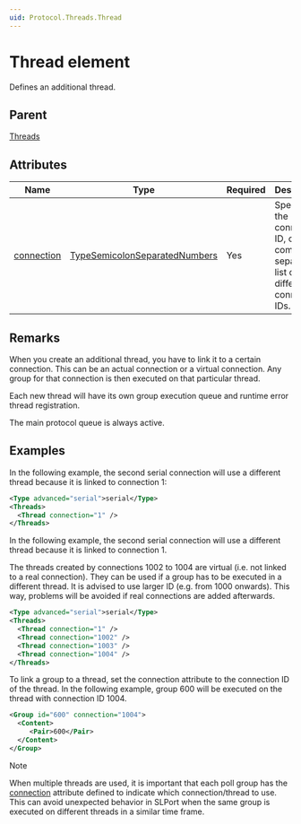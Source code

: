 ```yaml
---
uid: Protocol.Threads.Thread
---
```


# Thread element

Defines an additional thread.

## Parent

[Threads](xref:Protocol.Threads)

## Attributes

|Name|Type|Required|Description|
|--- |--- |--- |--- |
|[connection](xref:Protocol.Threads.Thread-connection)|[TypeSemicolonSeparatedNumbers](xref:Protocol-TypeSemicolonSeparatedNumbers)|Yes|Specifies the connection ID, or a comma-separated list of different connection IDs.|

## Remarks

When you create an additional thread, you have to link it to a certain connection. This can be an actual connection or a virtual connection. Any group for that connection is then executed on that particular thread.

Each new thread will have its own group execution queue and runtime error thread registration.

The main protocol queue is always active.

## Examples

In the following example, the second serial connection will use a different thread because it is linked to connection 1:


```xml
<Type advanced="serial">serial</Type>
<Threads>
  <Thread connection="1" />
</Threads>
```

In the following example, the second serial connection will use a different thread because it is linked to connection 1.

The threads created by connections 1002 to 1004 are virtual (i.e. not linked to a real connection). They can be used if a group has to be executed in a different thread. It is advised to use larger ID (e.g. from 1000 onwards). This way, problems will be avoided if real connections are added afterwards.


```xml
<Type advanced="serial">serial</Type>
<Threads>
  <Thread connection="1" />
  <Thread connection="1002" />
  <Thread connection="1003" />
  <Thread connection="1004" />
</Threads>
```

To link a group to a thread, set the connection attribute to the connection ID of the thread. In the following example, group 600 will be executed on the thread with connection ID 1004.

```xml
<Group id="600" connection="1004">
  <Content>
     <Pair>600</Pair>
  </Content>
</Group>
```

> [!NOTE]
> When multiple threads are used, it is important that each poll group has the [connection](xref:Protocol.Groups.Group-connection) attribute defined to indicate which connection/thread to use. This can avoid unexpected behavior in SLPort when the same group is executed on different threads in a similar time frame.
